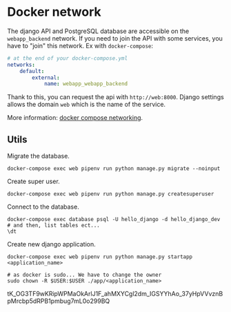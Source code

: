 # Docker network
The django API and PostgreSQL database are accessible on the `webapp_backend` network.
If you need to join the API with some services, you have to "join" this network. Ex with `docker-compose`:

```yml
# at the end of your docker-compose.yml
networks:
    default:
        external: 
            name: webapp_webapp_backend
```

Thank to this, you can request the api with `http://web:8000`. Django settings allows the domain `web` which is the name of the service.

More information: [docker compose networking](https://docs.docker.com/compose/networking/).

## Utils

Migrate the database.
```
docker-compose exec web pipenv run python manage.py migrate --noinput
```

Create super user.
```
docker-compose exec web pipenv run python manage.py createsuperuser
```

Connect to the database.

```
docker-compose exec database psql -U hello_django -d hello_django_dev
# and then, list tables ect...
\dt
```

Create new django application.
```
docker-compose exec web pipenv run python manage.py startapp <application_name>

# as docker is sudo... We have to change the owner
sudo chown -R $USER:$USER ./app/<application_name>
```

tK_OG3TF9wKRipWPMaOkArlJ1F_ahMXYCgl2dm_IGSYYhAo_37yHpVVvznBpMrcbp5dRPB1pmbug7mL0o299BQ

